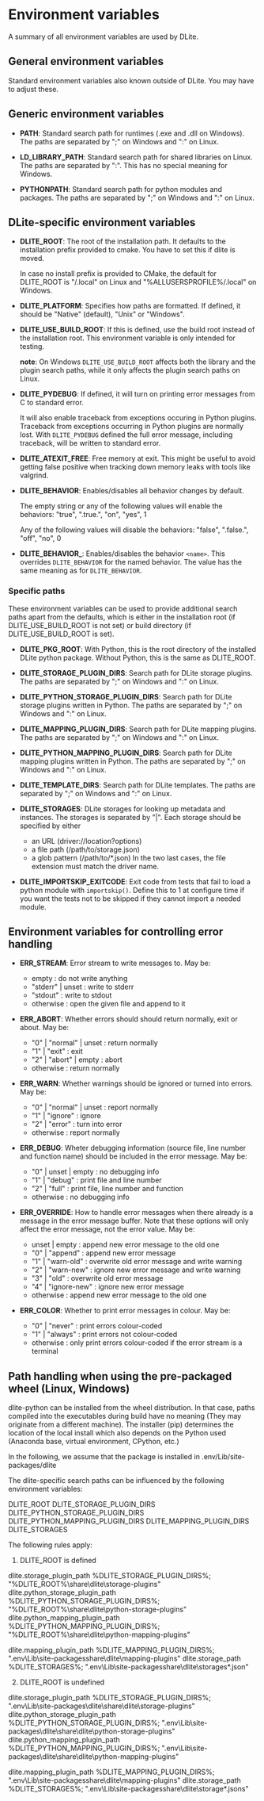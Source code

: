 Environment variables
=====================
A summary of all environment variables are used by DLite.


General environment variables
-----------------------------
Standard environment variables also known outside of DLite.  You may
have to adjust these.

Generic environment variables
-----------------------------
  - **PATH**: Standard search path for runtimes (.exe and .dll on Windows).
    The paths are separated by ";" on Windows and ":" on Linux.

  - **LD_LIBRARY_PATH**: Standard search path for shared libraries on
    Linux.  The paths are separated by ":". This has no special meaning for Windows.

  - **PYTHONPATH**: Standard search path for python modules and packages.
    The paths are separated by ";" on Windows and ":" on Linux.


DLite-specific environment variables
------------------------------------
  - **DLITE_ROOT**: The root of the installation path.  It defaults
    to the installation prefix provided to cmake.  You have to set this
    if dlite is moved.

    In case no install prefix is provided to CMake, the default for
    DLITE_ROOT is "/.local" on Linux and "%ALLUSERSPROFILE%/.local" on Windows.

  - **DLITE_PLATFORM**: Specifies how paths are formatted.  If defined,
    it should be "Native" (default), "Unix" or "Windows".

  - **DLITE_USE_BUILD_ROOT**: If this is defined, use the build root instead
    of the installation root.  This environment variable is only intended
    for testing.

    **note**:
    On Windows `DLITE_USE_BUILD_ROOT` affects both the library and the
    plugin search paths, while it only affects the plugin search paths on
    Linux.

  - **DLITE_PYDEBUG**: If defined, it will turn on printing error
    messages from C to standard error.

    It will also enable traceback from exceptions occuring in Python
    plugins.  Traceback from exceptions occurring in Python plugins
    are normally lost.  With `DLITE_PYDEBUG` defined the full error
    message, including traceback, will be written to standard error.

  - **DLITE_ATEXIT_FREE**: Free memory at exit.  This might be useful to avoid
    getting false positive when tracking down memory leaks with tools like valgrind.

  - **DLITE_BEHAVIOR**: Enables/disables all behavior changes by default.

    The empty string or any of the following values will enable the behaviors:
    "true", ".true.", "on", "yes", 1

    Any of the following values will disable the behaviors:
    "false", ".false.", "off", "no", 0

  - **DLITE_BEHAVIOR_<name>**: Enables/disables the behavior `<name>`.
    This overrides `DLITE_BEHAVIOR` for the named behavior.  The value
    has the same meaning as for `DLITE_BEHAVIOR`.


### Specific paths
These environment variables can be used to provide additional search
paths apart from the defaults, which is either in the installation
root (if DLITE_USE_BUILD_ROOT is not set) or build directory (if
DLITE_USE_BUILD_ROOT is set).

  - **DLITE_PKG_ROOT**: With Python, this is the root directory of the installed
    DLite python package.  Without Python, this is the same as DLITE_ROOT.

  - **DLITE_STORAGE_PLUGIN_DIRS**: Search path for DLite storage plugins.
    The paths are separated by ";" on Windows and ":" on Linux.

  - **DLITE_PYTHON_STORAGE_PLUGIN_DIRS**: Search path for DLite storage plugins
    written in Python.
    The paths are separated by ";" on Windows and ":" on Linux.

  - **DLITE_MAPPING_PLUGIN_DIRS**: Search path for DLite mapping plugins.
    The paths are separated by ";" on Windows and ":" on Linux.

  - **DLITE_PYTHON_MAPPING_PLUGIN_DIRS**: Search path for DLite mapping plugins
    written in Python.
    The paths are separated by ";" on Windows and ":" on Linux.

  - **DLITE_TEMPLATE_DIRS**: Search path for DLite templates.
    The paths are separated by ";" on Windows and ":" on Linux.

  - **DLITE_STORAGES**: DLite storages for looking up metadata and instances.
    The storages is separated by "|". Each storage should be specified by
    either
      - an URL (driver://location?options)
      - a file path (/path/to/storage.json)
      - a glob pattern (/path/to/*.json)
    In the two last cases, the file extension must match the driver name.

  - **DLITE_IMPORTSKIP_EXITCODE**: Exit code from tests that fail to
    load a python module with `importskip()`.  Define this to 1 at
    configure time if you want the tests not to be skipped if they
    cannot import a needed module.


Environment variables for controlling error handling
----------------------------------------------------
  - **ERR_STREAM**: Error stream to write messages to.  May be:
      - empty             : do not write anything
      - "stderr" | unset  : write to stderr
      - "stdout"          : write to stdout
      - otherwise         : open the given file and append to it

  - **ERR_ABORT**: Whether errors should should return normally,
    exit or about.  May be:
      - "0" | "normal" | unset : return normally
      - "1" | "exit"           : exit
      - "2" | "abort" | empty  : abort
      - otherwise              : return normally

  - **ERR_WARN**: Whether warnings should be ignored or turned into errors.
    May be:
      - "0" | "normal" | unset : report normally
      - "1" | "ignore"         : ignore
      - "2" | "error"          : turn into error
      - otherwise              : report normally

  - **ERR_DEBUG**: Wheter debugging information (source file, line number
    and function name) should be included in the error message.  May be:
      - "0" | unset | empty  : no debugging info
      - "1" | "debug"        : print file and line number
      - "2" | "full"         : print file, line number and function
      - otherwise            : no debugging info

  - **ERR_OVERRIDE**: How to handle error messages when there already is a
     message in the error message buffer.  Note that these options will
     only affect the error message, not the error value.  May be:
      - unset | empty       : append new error message to the old one
      - "0" | "append"      : append new error message
      - "1" | "warn-old"    : overwrite old error message and write warning
      - "2" | "warn-new"    : ignore new error message and write warning
      - "3" | "old"         : overwrite old error message
      - "4" | "ignore-new"  : ignore new error message
      - otherwise           : append new error message to the old one

  - **ERR_COLOR**: Whether to print error messages in colour. May be:
      - "0" | "never"       : print errors colour-coded
      - "1" | "always"      : print errors not colour-coded
      - otherwise           : only print errors colour-coded if the error
                              stream is a terminal


Path handling when using the pre-packaged wheel (Linux, Windows)
----------------------------------------------------------------

dlite-python can be installed from the wheel distribution. In that case, paths
compiled into the executables during build have no meaning (They may originate from a different machine).
The installer (pip) determines the location of the local install which also depends on
the Python used (Anaconda base, virtual environment, CPython, etc.)

In the following, we assume that the package is installed in .env/Lib/site-packages/dlite

The dlite-specific search paths can be influenced by the following environment variables:

DLITE_ROOT
DLITE_STORAGE_PLUGIN_DIRS
DLITE_PYTHON_STORAGE_PLUGIN_DIRS
DLITE_PYTHON_MAPPING_PLUGIN_DIRS
DLITE_MAPPING_PLUGIN_DIRS
DLITE_STORAGES

The following rules apply:

1. DLITE_ROOT is defined

dlite.storage_plugin_path        %DLITE_STORAGE_PLUGIN_DIRS%;        "%DLITE_ROOT%\share\dlite\storage-plugins"
dlite.python_storage_plugin_path %DLITE_PYTHON_STORAGE_PLUGIN_DIRS%; "%DLITE_ROOT%\share\dlite\python-storage-plugins"
dlite.python_mapping_plugin_path %DLITE_PYTHON_MAPPING_PLUGIN_DIRS%; "%DLITE_ROOT%\share\dlite\python-mapping-plugins"

dlite.mapping_plugin_path        %DLITE_MAPPING_PLUGIN_DIRS%;       ".env\Lib\site-packagesshare\dlite\mapping-plugins"
dlite.storage_path               %DLITE_STORAGES%;                  ".env\Lib\site-packagesshare\dlite\storages\*.json"


2. DLITE_ROOT is undefined

dlite.storage_plugin_path        %DLITE_STORAGE_PLUGIN_DIRS%;        ".env\Lib\site-packages\dlite\share\dlite\storage-plugins"
dlite.python_storage_plugin_path %DLITE_PYTHON_STORAGE_PLUGIN_DIRS%; ".env\Lib\site-packages\dlite\share\dlite\python-storage-plugins"
dlite.python_mapping_plugin_path %DLITE_PYTHON_MAPPING_PLUGIN_DIRS%; ".env\Lib\site-packages\dlite\share\dlite\python-mapping-plugins"

dlite.mapping_plugin_path        %DLITE_MAPPING_PLUGIN_DIRS%;        ".env\Lib\site-packagesshare\dlite\mapping-plugins"
dlite.storage_path               %DLITE_STORAGES%;                   ".env\Lib\site-packagesshare\dlite\storage\*.jsons"

